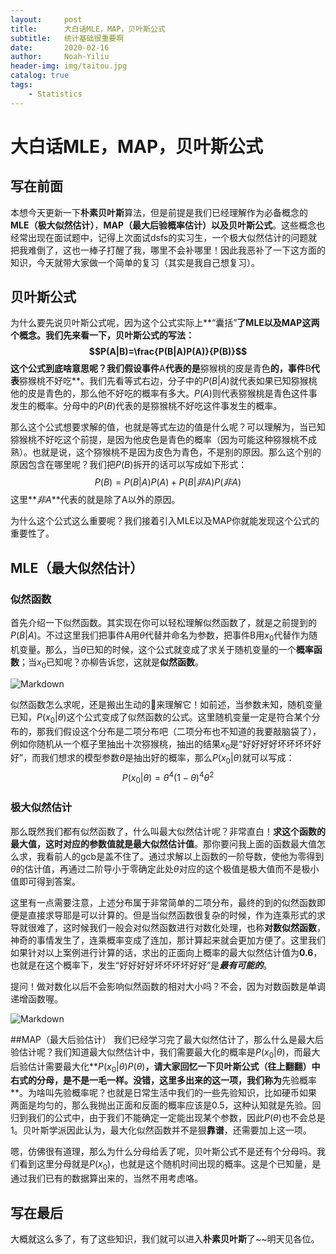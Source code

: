 ```yaml
---
layout:     post
title:      大白话MLE，MAP，贝叶斯公式
subtitle:   统计基础很重要啊
date:       2020-02-16
author:     Noah-Yiliu
header-img: img/taitou.jpg
catalog: true
tags:
    - Statistics
---
```


# 大白话MLE，MAP，贝叶斯公式
## 写在前面
本想今天更新一下**朴素贝叶斯**算法，但是前提是我们已经理解作为必备概念的**MLE（极大似然估计）**，**MAP（最大后验概率估计）**以及**贝叶斯公式**。这些概念也经常出现在面试题中，记得上次面试dsfs的实习生，一个极大似然估计的问题就把我难倒了，这也一棒子打醒了我，哪里不会补哪里！因此我恶补了一下这方面的知识，今天就带大家做一个简单的复习（其实是我自己想复习）。

## 贝叶斯公式
为什么要先说贝叶斯公式呢，因为这个公式实际上**“囊括”**了MLE以及MAP这两个概念。我们先来看一下，贝叶斯公式的写法：$$P(A|B)=\frac{P(B|A)P(A)}{P(B)}$$
这个公式到底啥意思呢？我们假设事件**A**代表的是**猕猴桃的皮是青色**的，事件**B**代表**猕猴桃不好吃**。我们先看等式右边，分子中的$P(B|A)$就代表如果已知猕猴桃他的皮是青色的，那么他不好吃的概率有多大。$P(A)$则代表猕猴桃是青色这件事发生的概率。分母中的$P(B)$代表的是猕猴桃不好吃这件事发生的概率。


那么这个公式想要求解的值，也就是等式左边的值是什么呢？可以理解为，当已知猕猴桃不好吃这个前提，是因为他皮色是青色的概率（因为可能这种猕猴桃不成熟）。也就是说，这个猕猴桃不是因为皮色为青色，不是别的原因。那么这个别的原因包含在哪里呢？我们把$P(B)$拆开的话可以写成如下形式：$$P(B)=P(B|A)P(A)+P(B|非A)P(非A)$$这里**$非A$**代表的就是除了A以外的原因。

为什么这个公式这么重要呢？我们接着引入MLE以及MAP你就能发现这个公式的重要性了。

## MLE（最大似然估计）
### 似然函数
首先介绍一下似然函数。其实现在你可以轻松理解似然函数了，就是之前提到的$P(B|A)$。不过这里我们把事件A用$\theta$代替并命名为参数，把事件B用$x_{0}$代替作为随机变量。那么，当$\theta$已知的时候，这个公式就变成了求关于随机变量的一个**概率函数**；当$x_{0}$已知呢？亦柳告诉您，这就是**似然函数**。

![Markdown](http://i2.tiimg.com/708998/68217126293ef31e.jpg)


似然函数怎么求呢，还是搬出生动的🌰来理解它！如前述，当参数未知，随机变量已知，$P(x_{0}|\theta)$这个公式变成了似然函数的公式。这里随机变量一定是符合某个分布的，那我们假设这个分布是二项分布吧（二项分布也不知道的我要敲脑袋了），例如你随机从一个框子里抽出十次猕猴桃，抽出的结果$x_{0}$是“好好好好坏坏坏坏好好”，而我们想求的模型参数$\theta$是抽出好的概率，那么$P(x_{0}|\theta)$就可以写成：$$P(x_{0}|\theta)=\theta^{4}(1-\theta)^{4}\theta^{2}$$

### 极大似然估计
那么既然我们都有似然函数了，什么叫最大似然估计呢？非常直白！**求这个函数的最大值，这时对应的参数值就是最大似然估计值**。那你要问我上面的函数最大值怎么求，我看前人的gcb是盖不住了。通过求解以上函数的一阶导数，使他为零得到$\theta$的估计值，再通过二阶导小于零确定此处$\theta$对应的这个极值是极大值而不是极小值即可得到答案。

这里有一点需要注意，上述分布属于非常简单的二项分布，最终的到的似然函数即便是直接求导耶是可以计算的。但是当似然函数很复杂的时候，作为连乘形式的求导就很难了，这时候我们一般会对似然函数进行对数化处理，也称**对数似然函数**，神奇的事情发生了，连乘概率变成了连加，那计算起来就会更加方便了。这里我们如果针对以上案例进行计算的话，求出的正面向上概率的最大似然估计值为**0.6**，也就是在这个概率下，发生“好好好好坏坏坏坏好好”是***最有可能的***。

提问！做对数化以后不会影响似然函数的相对大小吗？不会，因为对数函数是单调递增函数喔。

![Markdown](http://i1.fuimg.com/708998/2238ae7f27853672.jpg)

##MAP（最大后验估计）
我们已经学习完了最大似然估计了，那么什么是最大后验估计呢？我们知道最大似然估计中，我们需要最大化的概率是$P(x_{0}|\theta)$，而最大后验估计需要最大化**$P(x_{0}|\theta)P(\theta)$**，请大家回忆一下贝叶斯公式（往上翻翻）中右式的分母，是不是一毛一样。没错，这里多出来的这一项，我们称为**先验概率**。为啥叫先验概率呢？也就是日常生活中我们的一些先验知识，比如硬币如果两面是均匀的，那么我抛出正面和反面的概率应该是0.5，这种认知就是先验。回归到我们的公式中，由于我们不能确定一定能出现某个参数，因此$P(\theta)$也不会总是1。贝叶斯学派因此认为，最大化似然函数并不是狠**靠谱**，还需要加上这一项。

嗯，仿佛很有道理，那么为什么分母给丢了呢，贝叶斯公式不是还有个分母吗。我们看到这里分母就是$P(x_{0})$，也就是这个随机时间出现的概率。这是个已知量，是通过我们已有的数据算出来的，当然不用考虑咯。

## 写在最后
大概就这么多了，有了这些知识，我们就可以进入**朴素贝叶斯**了~~明天见各位。











